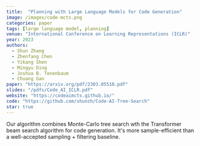 ```yaml
---
title:  "Planning with Large Language Models for Code Generation"
image: /images/code-mcts.png
categories: paper
tags: [large language model, planning]
venue: "International Conference on Learning Representations (ICLR)"
year: 2023
authors:
  - Shun Zhang
  - Zhenfang Chen
  - Yikang Shen
  - Mingyu Ding
  - Joshua B. Tenenbaum
  - Chuang Gan
paper: "https://arxiv.org/pdf/2303.05510.pdf"
slides: "/pdfs/Code_AI_ICLR.pdf"
website: "https://codeaimcts.github.io/"
code: "https://github.com/shunzh/Code-AI-Tree-Search"
star: true
---
```

Our algorithm combines Monte-Carlo tree search wth the Transformer beam search algorithm for code generation. It's more sample-efficient than a well-accepted sampling + filtering baseline.

<!-- Also presented at the _Foundation Models for Decision Making Workshop_ at _NeurIPS_, 2022. -->
